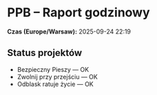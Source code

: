 # PPB – Raport godzinowy
**Czas (Europe/Warsaw):** 2025-09-24 22:19

## Status projektów
- Bezpieczny Pieszy — OK
- Zwolnij przy przejściu — OK
- Odblask ratuje życie — OK

